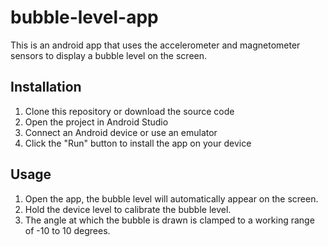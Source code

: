 # bubble-level-app

This is an android app that uses the accelerometer and magnetometer sensors to display a bubble level on the screen.

## Installation

1. Clone this repository or download the source code
2. Open the project in Android Studio
3. Connect an Android device or use an emulator
4. Click the "Run" button to install the app on your device

## Usage

1. Open the app, the bubble level will automatically appear on the screen.
2. Hold the device level to calibrate the bubble level.
3. The angle at which the bubble is drawn is clamped to a working range of -10 to 10 degrees.
